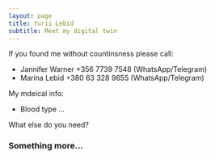 ```yaml
---
layout: page
title: Yurii Lebid
subtitle: Meet my digital twin
---
```


If you found me without countinsness please call:
- Jannifer Warner +356 7739 7548 (WhatsApp/Telegram)
- Marina Lebid +380 63 328 9655 (WhatsApp/Telegram)

My mdeical info:

- Blood type ...


What else do you need?

### Something more...
